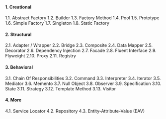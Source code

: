 #### 1. Creational

1.1. Abstract Factory
1.2. Builder
1.3. Factory Method
1.4. Pool
1.5. Prototype
1.6. Simple Factory
1.7. Singleton
1.8. Static Factory

#### 2. Structural

2.1. Adapter / Wrapper
2.2. Bridge
2.3. Composite
2.4. Data Mapper
2.5. Decorator
2.6. Dependency Injection
2.7. Facade
2.8. Fluent Interface
2.9. Flyweight
2.10. Proxy
2.11. Registry

#### 3. Behavioral

3.1. Chain Of Responsibilities
3.2. Command
3.3. Interpreter
3.4. Iterator
3.5. Mediator
3.6. Memento
3.7. Null Object
3.8. Observer
3.9. Specification
3.10. State
3.11. Strategy
3.12. Template Method
3.13. Visitor

#### 4. More

4.1. Service Locator
4.2. Repository
4.3. Entity-Attribute-Value (EAV)

